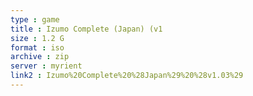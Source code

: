 ```yaml
---
type : game
title : Izumo Complete (Japan) (v1
size : 1.2 G
format : iso
archive : zip
server : myrient
link2 : Izumo%20Complete%20%28Japan%29%20%28v1.03%29
---
```

